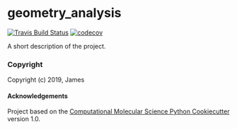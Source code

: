 geometry_analysis
==============================
[//]: # (Badges)
[![Travis Build Status](https://travis-ci.org/REPLACE_WITH_OWNER_ACCOUNT/geometry_analysis.png)](https://travis-ci.org/REPLACE_WITH_OWNER_ACCOUNT/geometry_analysis)
[![codecov](https://codecov.io/gh/REPLACE_WITH_OWNER_ACCOUNT/geometry_analysis/branch/master/graph/badge.svg)](https://codecov.io/gh/REPLACE_WITH_OWNER_ACCOUNT/geometry_analysis/branch/master)

A short description of the project.

### Copyright

Copyright (c) 2019, James


#### Acknowledgements
 
Project based on the 
[Computational Molecular Science Python Cookiecutter](https://github.com/molssi/cookiecutter-cms) version 1.0.
